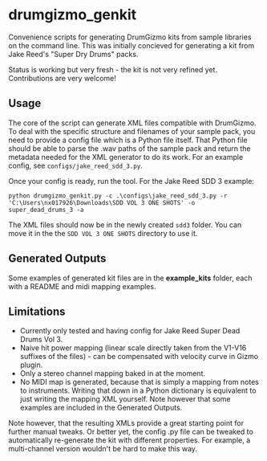 # drumgizmo_genkit

Convenience scripts for generating DrumGizmo kits from sample libraries on the command line.
This was initially concieved for generating a kit from Jake Reed's "Super Dry Drums" packs.

Status is working but very fresh - the kit is not very refined yet. Contributions are very welcome!

## Usage

The core of the script can generate XML files compatible with DrumGizmo. To deal with the specific structure and filenames of your sample pack, you need to provide a config file which is a Python file itself.
That Python file should be able to parse the .wav paths of the sample pack and return the metadata needed for the XML generator to do its work.
For an example config, see `configs/jake_reed_sdd_3.py`.

Once your config is ready, run the tool. For the Jake Reed SDD 3 example:

```
python drumgizmo_genkit.py -c .\configs\jake_reed_sdd_3.py -r 'C:\Users\nx017926\Downloads\SDD VOL 3 ONE SHOTS' -o super_dead_drums_3 -a
```

The XML files should now be in the newly created `sdd3` folder. You can move it in the the `SDD VOL 3 ONE SHOTS` directory to use it.

## Generated Outputs

Some examples of generated kit files are in the **example_kits** folder, each with a README and midi mapping examples.

## Limitations

* Currently only tested and having config for Jake Reed Super Dead Drums Vol 3.
* Naive hit power mapping (linear scale directly taken from the V1-V16 suffixes of the files) - can be compensated with velocity curve in Gizmo plugin.
* Only a stereo channel mapping baked in at the moment.
* No MIDI map is generated, because that is simply a mapping from notes to instruments. Writing that down in a Python dictionary is equivalent to just writing the mapping XML yourself. Note however that some examples are included in the Generated Outputs.

Note however, that the resulting XMLs provide a great starting point for further manual tweaks. Or better yet, the config .py file can be tweaked to automatically re-generate the kit with different properties. For example, a multi-channel version wouldn't be hard to make this way.
